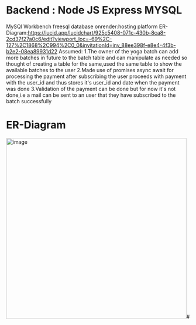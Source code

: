 # Backend : Node JS Express MYSQL 
MySQl Workbench
freesql database
onrender:hosting platform
ER-Diagram:https://lucid.app/lucidchart/925c5408-071c-430b-8ca8-2cd37f27a0c6/edit?viewport_loc=-69%2C-127%2C1868%2C994%2C0_0&invitationId=inv_88ee398f-e8e4-4f3b-b2e2-08ea89931d22
Assumed:
1.The owner of the yoga batch can add more batches in future to the batch table and can manipulate as needed so thought of creating a table for the same,used the same table to show the available batches to the user
2.Made use of promises async await for processing the payment after subscribing the user proceeds with payment with the user_id and thus stores it's user_id and date when the payment was done
3.Validation of the payment can be done but for now it's not done,i.e a mail can be sent to an user that they have subscribed to the batch successfully

# ER-Diagram
<img width="493" alt="image" src="https://github.com/aditya711-code/Yoga_Batch_Registeration/assets/83772267/fff5e19c-6b67-4664-9192-70bc6482f678">#
